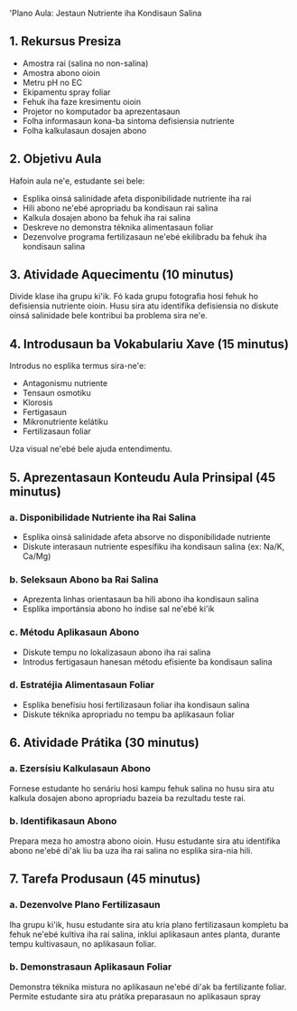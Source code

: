 'Plano Aula: Jestaun Nutriente iha Kondisaun Salina 

## 1. Rekursus Presiza

- Amostra rai (salina no non-salina)
- Amostra abono oioin
- Metru pH no EC
- Ekipamentu spray foliar
- Fehuk iha faze kresimentu oioin
- Projetor no komputador ba aprezentasaun
- Folha informasaun kona-ba sintoma defisiensia nutriente
- Folha kalkulasaun dosajen abono

## 2. Objetivu Aula

Hafoin aula ne'e, estudante sei bele:
- Esplika oinsá salinidade afeta disponibilidade nutriente iha rai
- Hili abono ne'ebé apropriadu ba kondisaun rai salina
- Kalkula dosajen abono ba fehuk iha rai salina
- Deskreve no demonstra téknika alimentasaun foliar
- Dezenvolve programa fertilizasaun ne'ebé ekilibradu ba fehuk iha kondisaun salina

## 3. Atividade Aquecimentu (10 minutus)

Divide klase iha grupu ki'ik. Fó kada grupu fotografia hosi fehuk ho defisiensia nutriente oioin. Husu sira atu identifika defisiensia no diskute oinsá salinidade bele kontribui ba problema sira ne'e.

## 4. Introdusaun ba Vokabulariu Xave (15 minutus)

Introdus no esplika termus sira-ne'e:
- Antagonismu nutriente
- Tensaun osmotiku
- Klorosis
- Fertigasaun
- Mikronutriente kelátiku
- Fertilizasaun foliar

Uza visual ne'ebé bele ajuda entendimentu.

## 5. Aprezentasaun Konteudu Aula Prinsipal (45 minutus)

### a. Disponibilidade Nutriente iha Rai Salina
- Esplika oinsá salinidade afeta absorve no disponibilidade nutriente
- Diskute interasaun nutriente espesífiku iha kondisaun salina (ex: Na/K, Ca/Mg)

### b. Seleksaun Abono ba Rai Salina
- Aprezenta linhas orientasaun ba hili abono iha kondisaun salina
- Esplika importánsia abono ho índise sal ne'ebé ki'ik

### c. Métodu Aplikasaun Abono
- Diskute tempu no lokalizasaun abono iha rai salina
- Introdus fertigasaun hanesan métodu efisiente ba kondisaun salina

### d. Estratéjia Alimentasaun Foliar
- Esplika benefísiu hosi fertilizasaun foliar iha kondisaun salina
- Diskute téknika apropriadu no tempu ba aplikasaun foliar

## 6. Atividade Prátika (30 minutus)

### a. Ezersísiu Kalkulasaun Abono
Fornese estudante ho senáriu hosi kampu fehuk salina no husu sira atu kalkula dosajen abono apropriadu bazeia ba rezultadu teste rai.

### b. Identifikasaun Abono
Prepara meza ho amostra abono oioin. Husu estudante sira atu identifika abono ne'ebé di'ak liu ba uza iha rai salina no esplika sira-nia hili.

## 7. Tarefa Produsaun (45 minutus)

### a. Dezenvolve Plano Fertilizasaun
Iha grupu ki'ik, husu estudante sira atu kria plano fertilizasaun kompletu ba fehuk ne'ebé kultiva iha rai salina, inklui aplikasaun antes planta, durante tempu kultivasaun, no aplikasaun foliar.

### b. Demonstrasaun Aplikasaun Foliar
Demonstra téknika mistura no aplikasaun ne'ebé di'ak ba fertilizante foliar. Permite estudante sira atu prátika preparasaun no aplikasaun spray